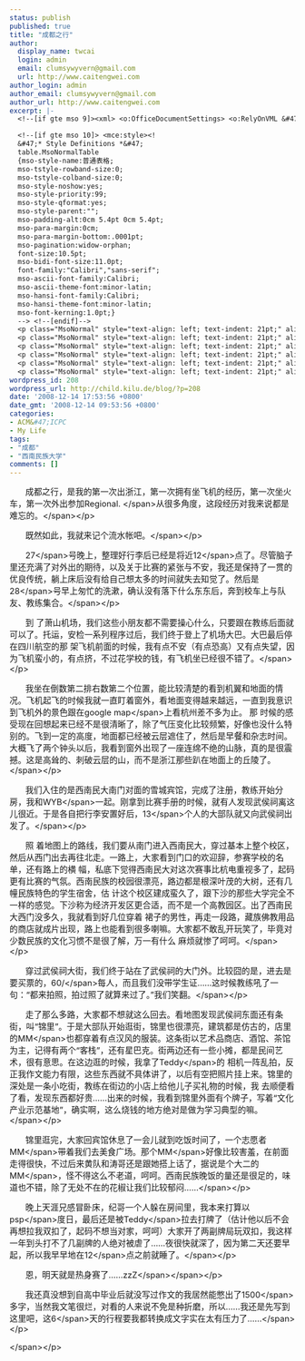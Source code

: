```yaml
---
status: publish
published: true
title: "成都之行"
author:
  display_name: twcai
  login: admin
  email: clumsywyvern@gmail.com
  url: http://www.caitengwei.com
author_login: admin
author_email: clumsywyvern@gmail.com
author_url: http://www.caitengwei.com
excerpt: |-
  <!--[if gte mso 9]><xml> <o:OfficeDocumentSettings> <o:RelyOnVML &#47;> <o:AllowPNG &#47;> <&#47;o:OfficeDocumentSettings> <&#47;xml><![endif]-->

  <!--[if gte mso 10]> <mce:style><!
  &#47;* Style Definitions *&#47;
  table.MsoNormalTable
  {mso-style-name:普通表格;
  mso-tstyle-rowband-size:0;
  mso-tstyle-colband-size:0;
  mso-style-noshow:yes;
  mso-style-priority:99;
  mso-style-qformat:yes;
  mso-style-parent:"";
  mso-padding-alt:0cm 5.4pt 0cm 5.4pt;
  mso-para-margin:0cm;
  mso-para-margin-bottom:.0001pt;
  mso-pagination:widow-orphan;
  font-size:10.5pt;
  mso-bidi-font-size:11.0pt;
  font-family:"Calibri","sans-serif";
  mso-ascii-font-family:Calibri;
  mso-ascii-theme-font:minor-latin;
  mso-hansi-font-family:Calibri;
  mso-hansi-theme-font:minor-latin;
  mso-font-kerning:1.0pt;}
  --> <!--[endif]-->
  <p class="MsoNormal" style="text-align: left; text-indent: 21pt;" align="left"><span style="font-size: 11pt; font-family: "微软雅黑","sans-serif";">成都之行，是我的第一次出浙江，第一次拥有坐飞机的经历，第一次坐火车，第一次外出参加<span lang="EN-US">Regional. <&#47;span>从很多角度，这段经历对我来说都是难忘的。<&#47;span><&#47;p>
  <p class="MsoNormal" style="text-align: left; text-indent: 21pt;" align="left"><span style="font-size: 11pt; font-family: "微软雅黑","sans-serif";">既然如此，我就来记个流水帐吧。<&#47;span><&#47;p>
  <p class="MsoNormal" style="text-align: left; text-indent: 21pt;" align="left"><span style="font-size: 11pt; font-family: "微软雅黑","sans-serif";" lang="EN-US">27<&#47;span><span style="font-size: 11pt; font-family: "微软雅黑","sans-serif";">号晚上，整理好行李后已经是将近<span lang="EN-US">12<&#47;span>点了。尽管脑子里还充满了对外出的期待，以及关于比赛的紧张与不安，我还是保持了一贯的优良传统，躺上床后没有给自己想太多的时间就失去知觉了。然后是<span lang="EN-US">28<&#47;span>号早上匆忙的洗漱，确认没有落下什么东东后，奔到校车上与队友、教练集合。<&#47;span><&#47;p>
  <p class="MsoNormal" style="text-align: left; text-indent: 21pt;" align="left"><span style="font-size: 11pt; font-family: "微软雅黑","sans-serif";">到 了萧山机场，我们这些小朋友都不需要操心什么，只要跟在教练后面就可以了。托运，安检一系列程序过后，我们终于登上了机场大巴。大巴最后停在四川航空的那 架飞机前面的时候，我有点不安（有点恐高）又有点失望，因为飞机蛮小的，有点挤，不过花学校的钱，有飞机坐已经很不错了。<&#47;span><&#47;p>
  <p class="MsoNormal" style="text-align: left; text-indent: 21pt;" align="left"><span style="font-size: 11pt; font-family: "微软雅黑","sans-serif";">我坐在倒数第二排右数第二个位置，能比较清楚的看到机翼和地面的情况。飞机起飞的时候我就一直盯着窗外，看地面变得越来越远，一直到我意识到飞机外的景色跟在<span lang="EN-US">google map<&#47;span>上看杭州差不多为止。 那 时候的感受现在回想起来已经不是很清晰了，除了气压变化比较频繁，好像也没什么特别的。飞到一定的高度，地面都已经被云层遮住了，然后是早餐和杂志时间。 大概飞了两个钟头以后，我看到窗外出现了一座连绵不绝的山脉，真的是很震撼。这是高耸的、刺破云层的山，而不是浙江那些趴在地面上的丘陵了。<&#47;span><&#47;p>
  <p class="MsoNormal" style="text-align: left; text-indent: 21pt;" align="left"><span style="font-size: 11pt; font-family: "微软雅黑","sans-serif";">我们入住的是西南民大南门对面的雪城宾馆，完成了注册，教练开始分房，我和<span lang="EN-US">WYB<&#47;span>一起。刚拿到比赛手册的时候，就有人发现武侯祠离这儿很近。于是各自把行李安置好后，<span lang="EN-US">13<&#47;span>个人的大部队就又向武侯祠出发了。
wordpress_id: 208
wordpress_url: http://child.kilu.de/blog/?p=208
date: '2008-12-14 17:53:56 +0800'
date_gmt: '2008-12-14 09:53:56 +0800'
categories:
- ACM&#47;ICPC
- My Life
tags:
- "成都"
- "西南民族大学"
comments: []
---
```

<p><!--[if gte mso 9]><xml> <o:OfficeDocumentSettings> <o:RelyOnVML &#47;> <o:AllowPNG &#47;> <&#47;o:OfficeDocumentSettings> <&#47;xml><![endif]--></p>
<p><!--[if gte mso 10]> <mce:style><!<br />
&#47;* Style Definitions *&#47;<br />
table.MsoNormalTable<br />
{mso-style-name:普通表格;<br />
mso-tstyle-rowband-size:0;<br />
mso-tstyle-colband-size:0;<br />
mso-style-noshow:yes;<br />
mso-style-priority:99;<br />
mso-style-qformat:yes;<br />
mso-style-parent:"";<br />
mso-padding-alt:0cm 5.4pt 0cm 5.4pt;<br />
mso-para-margin:0cm;<br />
mso-para-margin-bottom:.0001pt;<br />
mso-pagination:widow-orphan;<br />
font-size:10.5pt;<br />
mso-bidi-font-size:11.0pt;<br />
font-family:"Calibri","sans-serif";<br />
mso-ascii-font-family:Calibri;<br />
mso-ascii-theme-font:minor-latin;<br />
mso-hansi-font-family:Calibri;<br />
mso-hansi-theme-font:minor-latin;<br />
mso-font-kerning:1.0pt;}<br />
--> <!--[endif]--></p>
<p class="MsoNormal" style="text-align: left; text-indent: 21pt;" align="left"><span style="font-size: 11pt; font-family: "微软雅黑","sans-serif";">成都之行，是我的第一次出浙江，第一次拥有坐飞机的经历，第一次坐火车，第一次外出参加<span lang="EN-US">Regional. <&#47;span>从很多角度，这段经历对我来说都是难忘的。<&#47;span><&#47;p></p>
<p class="MsoNormal" style="text-align: left; text-indent: 21pt;" align="left"><span style="font-size: 11pt; font-family: "微软雅黑","sans-serif";">既然如此，我就来记个流水帐吧。<&#47;span><&#47;p></p>
<p class="MsoNormal" style="text-align: left; text-indent: 21pt;" align="left"><span style="font-size: 11pt; font-family: "微软雅黑","sans-serif";" lang="EN-US">27<&#47;span><span style="font-size: 11pt; font-family: "微软雅黑","sans-serif";">号晚上，整理好行李后已经是将近<span lang="EN-US">12<&#47;span>点了。尽管脑子里还充满了对外出的期待，以及关于比赛的紧张与不安，我还是保持了一贯的优良传统，躺上床后没有给自己想太多的时间就失去知觉了。然后是<span lang="EN-US">28<&#47;span>号早上匆忙的洗漱，确认没有落下什么东东后，奔到校车上与队友、教练集合。<&#47;span><&#47;p></p>
<p class="MsoNormal" style="text-align: left; text-indent: 21pt;" align="left"><span style="font-size: 11pt; font-family: "微软雅黑","sans-serif";">到 了萧山机场，我们这些小朋友都不需要操心什么，只要跟在教练后面就可以了。托运，安检一系列程序过后，我们终于登上了机场大巴。大巴最后停在四川航空的那 架飞机前面的时候，我有点不安（有点恐高）又有点失望，因为飞机蛮小的，有点挤，不过花学校的钱，有飞机坐已经很不错了。<&#47;span><&#47;p></p>
<p class="MsoNormal" style="text-align: left; text-indent: 21pt;" align="left"><span style="font-size: 11pt; font-family: "微软雅黑","sans-serif";">我坐在倒数第二排右数第二个位置，能比较清楚的看到机翼和地面的情况。飞机起飞的时候我就一直盯着窗外，看地面变得越来越远，一直到我意识到飞机外的景色跟在<span lang="EN-US">google map<&#47;span>上看杭州差不多为止。 那 时候的感受现在回想起来已经不是很清晰了，除了气压变化比较频繁，好像也没什么特别的。飞到一定的高度，地面都已经被云层遮住了，然后是早餐和杂志时间。 大概飞了两个钟头以后，我看到窗外出现了一座连绵不绝的山脉，真的是很震撼。这是高耸的、刺破云层的山，而不是浙江那些趴在地面上的丘陵了。<&#47;span><&#47;p></p>
<p class="MsoNormal" style="text-align: left; text-indent: 21pt;" align="left"><span style="font-size: 11pt; font-family: "微软雅黑","sans-serif";">我们入住的是西南民大南门对面的雪城宾馆，完成了注册，教练开始分房，我和<span lang="EN-US">WYB<&#47;span>一起。刚拿到比赛手册的时候，就有人发现武侯祠离这儿很近。于是各自把行李安置好后，<span lang="EN-US">13<&#47;span>个人的大部队就又向武侯祠出发了。<a id="more"></a><a id="more-208"></a><&#47;span><&#47;p></p>
<p class="MsoNormal" style="text-align: left; text-indent: 21pt;" align="left"><span style="font-size: 11pt; font-family: "微软雅黑","sans-serif";">照 着地图上的路线，我们要从南门进入西南民大，穿过基本上整个校区，然后从西门出去再往北走。一路上，大家看到门口的欢迎辞，参赛学校的名单，还有路上的横 幅，私底下觉得西南民大对这次赛事比杭电重视多了，起码更有比赛的气氛。西南民族的校园很漂亮，路边都是根深叶茂的大树，还有几幢民族特色的学生宿舍，估 计这个校区建成蛮久了，跟下沙的那些大学完全不一样的感觉。下沙称为经济开发区更合适，而不是一个高教园区。出了西南民大西门没多久，我就看到好几位穿着 裙子的男性，再走一段路，藏族佛教用品的商店就成片出现，路上也能看到很多喇嘛。大家都不敢乱开玩笑了，毕竟对少数民族的文化习惯不是很了解，万一有什么 麻烦就惨了呵呵。<&#47;span><&#47;p></p>
<p class="MsoNormal" style="text-align: left; text-indent: 21pt;" align="left"><span style="font-size: 11pt; font-family: "微软雅黑","sans-serif";">穿过武侯祠大街，我们终于站在了武侯祠的大门外。比较囧的是，进去是要买票的，<span lang="EN-US">60&#47;<&#47;span>每人，而且我们没带学生证&hellip;&hellip;这时候教练吼了一句：&ldquo;都来拍照，拍过照了就算来过了。&rdquo;我们笑翻。<&#47;span><&#47;p></p>
<p class="MsoNormal" style="text-align: left; text-indent: 21pt;" align="left"><span style="font-size: 11pt; font-family: "微软雅黑","sans-serif";">走了那么多路，大家都不想就这么回去。看地图发现武侯祠东面还有条街，叫&ldquo;锦里&rdquo;。于是大部队开始逛街，锦里也很漂亮，建筑都是仿古的，店里的<span lang="EN-US">MM<&#47;span>也都穿着有点汉风的服装。这条街以艺术品商店、酒馆、茶馆为主，记得有两个&ldquo;客栈&rdquo;，还有星巴克。街两边还有一些小摊，都是民间艺术，很有意思。在这边逛的时候，我拿了<span lang="EN-US">Teddy<&#47;span>的 相机一阵乱拍，反正我作文能力有限，这些东西就不具体讲了，以后有空把照片挂上来。锦里的深处是一条小吃街，教练在街边的小店上给他儿子买礼物的时候，我 去顺便看了看，发现东西都好贵&hellip;&hellip;出来的时候，我看到锦里外面有个牌子，写着&ldquo;文化产业示范基地&rdquo;，确实啊，这么烧钱的地方绝对是做为学习典型的嘛。<&#47;span><&#47;p></p>
<p class="MsoNormal" style="text-align: left; text-indent: 21pt;" align="left"><span style="font-size: 11pt; font-family: "微软雅黑","sans-serif";">锦里逛完，大家回宾馆休息了一会儿就到吃饭时间了，一个志愿者<span lang="EN-US">MM<&#47;span>带着我们去美食广场。那个<span lang="EN-US">MM<&#47;span>好像比较害羞，在前面走得很快，不过后来黄队和涛哥还是跟她搭上话了，据说是个大二的<span lang="EN-US">MM<&#47;span>，怪不得这么不老道，呵呵。西南民族晚饭的量还是很足的，味道也不错，除了无处不在的花椒让我们比较郁闷&hellip;&hellip;<&#47;span><&#47;p></p>
<p class="MsoNormal" style="text-align: left; text-indent: 21pt;" align="left"><span style="font-size: 11pt; font-family: "微软雅黑","sans-serif";">晚上天涯兄感冒卧床，纪哥一个人躲在房间里，我本来打算以<span lang="EN-US">psp<&#47;span>度日，最后还是被<span lang="EN-US">Teddy<&#47;span>拉去打牌了（估计他以后不会再想拉我双扣了，起码不想当对家，呵呵）大家开了两副牌局玩双扣，我这样一年到头打不了几副牌的人绝对被虐了&hellip;&hellip;夜很快就深了，因为第二天还要早起，所以我早早地在<span lang="EN-US">12<&#47;span>点之前就睡了。<&#47;span><&#47;p></p>
<p class="MsoNormal" style="text-align: left; text-indent: 21pt;" align="left"><span style="font-size: 11pt; font-family: "微软雅黑","sans-serif";">恩，明天就是热身赛了&hellip;&hellip;<span lang="EN-US">zzZ<&#47;span><&#47;span><&#47;p></p>
<p class="MsoNormal" style="text-align: left; text-indent: 21pt;" align="left"><span style="font-size: 11pt; font-family: "微软雅黑","sans-serif";">我还真没想到自高中毕业后就没写过作文的我居然能憋出了<span lang="EN-US">1500<&#47;span>多字，当然我文笔很烂，对看的人来说不免是种折磨，所以&hellip;&hellip;我还是先写到这里吧，这<span lang="EN-US">6<&#47;span>天的行程要我都转换成文字实在太有压力了&hellip;&hellip;<&#47;span><&#47;p></p>
<p class="MsoNormal"><span style="font-size: 11pt; font-family: "微软雅黑","sans-serif";" lang="EN-US"> <&#47;span><&#47;p></p>
